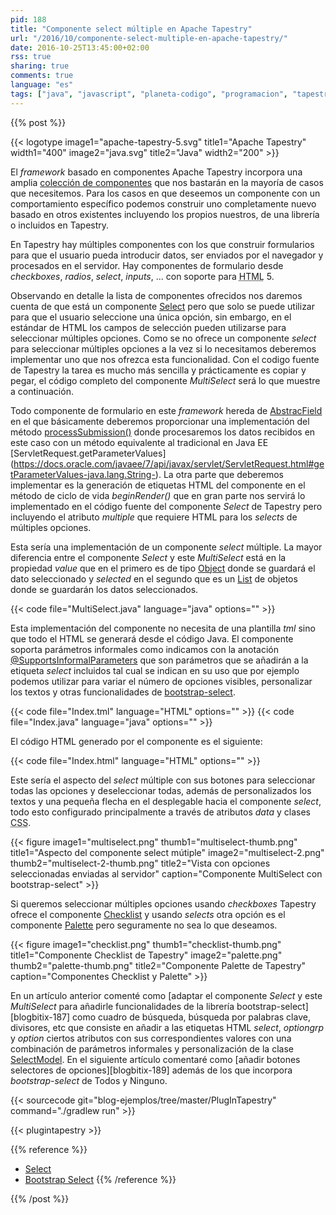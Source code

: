 ```yaml
---
pid: 188
title: "Componente select múltiple en Apache Tapestry"
url: "/2016/10/componente-select-multiple-en-apache-tapestry/"
date: 2016-10-25T13:45:00+02:00
rss: true
sharing: true
comments: true
language: "es"
tags: ["java", "javascript", "planeta-codigo", "programacion", "tapestry"]
---
```


{{% post %}}


{{< logotype image1="apache-tapestry-5.svg" title1="Apache Tapestry" width1="400" image2="java.svg" title2="Java" width2="200" >}}

El _framework_ basado en componentes Apache Tapestry incorpora una amplia [colección de componentes](http://tapestry.apache.org/component-reference.html) que nos bastarán en la mayoría de casos que necesitemos. Para los casos en que deseemos un componente con un comportamiento específico podemos construir uno completamente nuevo basado en otros existentes incluyendo los propios nuestros, de una librería o incluidos en Tapestry.

En Tapestry hay múltiples componentes con los que construir formularios para que el usuario pueda introducir datos, ser enviados por el navegador y procesados en el servidor. Hay componentes de formulario desde _checkboxes_, _radios_, _select_, _inputs_, ... con soporte para <abbr title="HyperText Markup Language">HTML</abbr> 5.

Observando en detalle la lista de componentes ofrecidos nos daremos cuenta de que está un componente [Select](https://tapestry.apache.org/current/apidocs/org/apache/tapestry5/corelib/components/Select.html) pero que solo se puede utilizar para que el usuario seleccione una única opción, sin embargo, en el estándar de HTML los campos de selección pueden utilizarse para seleccionar múltiples opciones. Como se no ofrece un componente _select_ para seleccionar múltiples opciones a la vez si lo necesitamos deberemos implementar uno que nos ofrezca esta funcionalidad. Con el codigo fuente de Tapestry la tarea es mucho más sencilla y prácticamente es copiar y pegar, el código completo del componente _MultiSelect_ será lo que muestre a continuación.

Todo componente de formulario en este _framework_ hereda de [AbstracField](https://tapestry.apache.org/current/apidocs/org/apache/tapestry5/corelib/base/AbstractField.html) en el que básicamente deberemos proporcionar una implementación del método [processSubmission()](https://tapestry.apache.org/current/apidocs/org/apache/tapestry5/corelib/base/AbstractField.html#processSubmission(java.lang.String)) donde procesaremos los datos recibidos en este caso con un método equivalente al tradicional en Java EE [ServletRequest.getParameterValues] (https://docs.oracle.com/javaee/7/api/javax/servlet/ServletRequest.html#getParameterValues-java.lang.String-). La otra parte que deberemos implementar es la generación de etiquetas HTML del componente en el método de ciclo de vida _beginRender()_ que en gran parte nos servirá lo implementado en el código fuente del componente _Select_ de Tapestry pero incluyendo el atributo _multiple_ que requiere HTML para los _selects_ de múltiples opciones.

Esta sería una implementación de un componente _select_ múltiple. La mayor diferencia entre el componente _Select_ y este _MultiSelect_ está en la propiedad _value_ que en el primero es de tipo [Object](https://docs.oracle.com/javase/8/docs/api/java/lang/Object.html) donde se guardará el dato seleccionado y _selected_ en el segundo que es un [List](https://docs.oracle.com/javase/8/docs/api/java/util/List.html) de objetos donde se guardarán los datos seleccionados.

{{< code file="MultiSelect.java" language="java" options="" >}}

Esta implementación del componente no necesita de una plantilla _tml_ sino que todo el HTML se generará desde el código Java. El componente soporta parámetros informales como indicamos con la anotación [@SupportsInformalParameters](https://tapestry.apache.org/current/apidocs/org/apache/tapestry5/annotations/SupportsInformalParameters.html) que son parámetros que se añadirán a la etiqueta _select_ incluidos tal cual se indican en su uso que por ejemplo podemos utilizar para variar el número de opciones visibles, personalizar los textos y otras funcionalidades de [bootstrap-select](https://silviomoreto.github.io/bootstrap-select/).

{{< code file="Index.tml" language="HTML" options="" >}}
{{< code file="Index.java" language="java" options="" >}}

El código HTML generado por el componente es el siguiente:

{{< code file="Index.html" language="HTML" options="" >}}

Este sería el aspecto del _select_ múltiple con sus botones para seleccionar todas las opciones y deseleccionar todas, además de personalizados los textos y una pequeña flecha en el desplegable hacia el componente _select_, todo esto configurado principalmente a través de atributos _data_ y clases <abbr title="Cascading Stylesheets">CSS</abbr>.

<div class="media">
    {{< figure
        image1="multiselect.png" thumb1="multiselect-thumb.png" title1="Aspecto del componente select mútiple"
        image2="multiselect-2.png" thumb2="multiselect-2-thumb.png" title2="Vista con opciones seleccionadas enviadas al servidor"
        caption="Componente MultiSelect con bootstrap-select" >}}
</div>

Si queremos seleccionar múltiples opciones usando _checkboxes_ Tapestry ofrece el componente [Checklist](https://tapestry.apache.org/current/apidocs/org/apache/tapestry5/corelib/components/Checklist.html) y usando _selects_ otra opción es el componente [Palette](https://tapestry.apache.org/current/apidocs/org/apache/tapestry5/corelib/components/Palette.html) pero seguramente no sea lo que deseamos.

<div class="media">
    {{< figure
        image1="checklist.png" thumb1="checklist-thumb.png" title1="Componente Checklist de Tapestry"
        image2="palette.png" thumb2="palette-thumb.png" title2="Componente Palette de Tapestry"
        caption="Componentes Checklist y Palette" >}}
</div>

En un artículo anterior comenté como [adaptar el componente _Select_ y este _MultiSelect_ para añadirle funcionalidades de la librería bootstrap-select][blogbitix-187] como cuadro de búsqueda, búsqueda por palabras clave, divisores, etc que consiste en añadir a las etiquetas HTML _select_, _optiongrp_ y _option_ ciertos atributos con sus correspondientes valores con una combinación de parámetros informales y personalización de la clase [SelectModel](https://tapestry.apache.org/current/apidocs/org/apache/tapestry5/SelectModel.html). En el siguiente artículo comentaré como [añadir botones selectores de opciones][blogbitix-189] además de los que incorpora _bootstrap-select_ de Todos y Ninguno.

{{< sourcecode git="blog-ejemplos/tree/master/PlugInTapestry" command="./gradlew run" >}}

{{< plugintapestry >}}

{{% reference %}}

* [Select](https://tapestry.apache.org/current/apidocs/org/apache/tapestry5/corelib/components/Select.html)
* [Bootstrap Select](https://silviomoreto.github.io/bootstrap-select/)
{{% /reference %}}

{{% /post %}}
